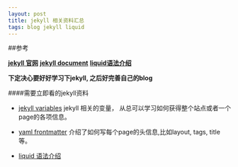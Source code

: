 ```yaml
---
layout: post
title: jekyll 相关资料汇总
tags: blog jekyll liquid
---
```


##参考

[**jekyll 官网**](http://jekyllrb.com/)
[**jekyll document**](http://jekyllrb.com/docs/home/)
[**liquid语法介绍**](https://github.com/Shopify/liquid/wiki/Liquid-for-Designers)

**下定决心要好好学习下jekyll, 之后好完善自己的blog**

####需要立即看的jekyll资料

* [jekyll variables](http://jekyllrb.com/docs/variables/)  jekyll 相关的变量， 从总可以学习如何获得整个站点或者一个page的各项信息。

* [yaml frontmatter](http://jekyllrb.com/docs/frontmatter/) 介绍了如何写每个page的头信息,比如layout, tags, title 等。

* [liquid 语法介绍](https://github.com/Shopify/liquid/wiki/Liquid-for-Designers)

